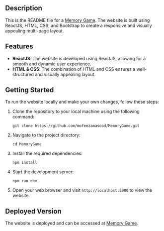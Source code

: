 ## Description

This is the README file for a [Memory Game](https://memory-game-mofeeza-masoods-projects.vercel.app/). The website is built using ReactJS, HTML, CSS, and Bootstrap to create a responsive and visually appealing multi-page layout.

## Features

- **ReactJS**: The website is developed using ReactJS, allowing for a smooth and dynamic user experience.
- **HTML & CSS**: The combination of HTML and CSS ensures a well-structured and visually appealing layout.

## Getting Started

To run the website locally and make your own changes, follow these steps:

1. Clone the repository to your local machine using the following command:
   ```
   git clone https://github.com/mofeezamasood/MemoryGame.git
   ```

2. Navigate to the project directory:
   ```
   cd MemoryGame
   ```

3. Install the required dependencies:
   ```
   npm install
   ```

4. Start the development server:
   ```
   npm run dev
   ```

5. Open your web browser and visit `http://localhost:3000` to view the website.

## Deployed Version

The website is deployed and can be accessed at [Memory Game](https://memory-game-mofeeza-masoods-projects.vercel.app/).
